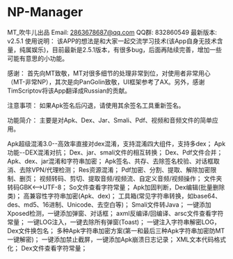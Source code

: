 # NP-Manager
MT_吹牛儿出品 
Email: 2863678687@qq.com 
QQ群: 832860549 
最新版本: v2.5.1 
使用说明：
  该APP的想法是和大家一起交流学习技术(该App自身无技术含量，纯属娱乐)，目前最新是2.5.1版本，有很多bug，后面再陆续完善，增加一些可能有意思的小功能。

感谢：
  首先向MT致敬，MT对很多细节的处理非常到位，对使用者非常用心（MT-非常NP），其次是向PanGolin致敬，UI框架参考了AX。另外，感谢TimScriptov将该App翻译成Russian的贡献。

注意事项：
  如果Apk签名后闪退，请使用其余签名工具重新签名。

功能简介：
  主要是对Apk、Dex、Jar、Smali、Pdf、视频和音频文件的简单应用。

Apk超级混淆3.0--高效率直接对dex混淆，支持混淆四大组件，支持多dex；
Apk功能--DEX混淆对抗；
Dex、jar、smali文件的相互转换；
Dex、Pdf文件合并；
Apk、dex、jar混淆和字符串加密；
Apk签名、共存、去除签名校验、对话框取消、去除VPN/代理检测；
Res资源混淆；
Pdf加密、分割、提取、解除加密限制、删页；
视频转码、剪切、提取音频/视频流、自定义音频/视频操作；
文件夹转码GBK<-->UTF-8；
So文件查看字符常量；
Apk加固判断，Dex编辑(批量删除类)；
高兼容性字符串加密(Apk、dex)；
工具箱(常见字符串转换，如base64、des、md5、16进制、Unicode、去空白等)；
Smali文件转Java；
一键添加Xposed检测，一键添加弹窗、对话框；
axml反编译/回编译、arsc文件查看字符常量；
一键LOG注入，一键去除所有弹窗(Toast)；
一键注入字符串解密LOG，Dex文件换包名；
多种Apk字符串加密方案(第一和最后三种Apk字符串加密防MT一键解密)；
一键添加禁止截屏，一键添加Apk崩溃日志记录；
XML文本代码格式化；
Dex文件查看字符常量；
